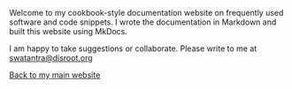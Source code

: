 Welcome to my cookbook-style documentation website on frequently used software and code snippets. I wrote the documentation in Markdown and built this website using MkDocs. 

I am happy to take suggestions or collaborate. Please write to me at [swatantra@disroot.org](mailto:swatantra@disroot.org)

[Back to my main website](https://rohitfarmer.com)

